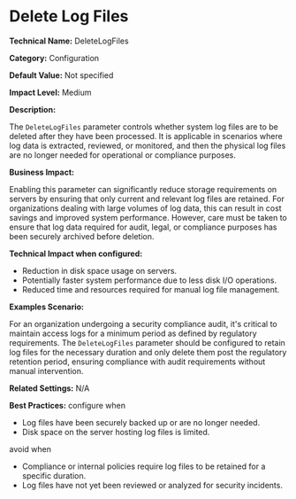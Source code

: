 # Delete Log Files

**Technical Name:** DeleteLogFiles

**Category:** Configuration

**Default Value:** Not specified

**Impact Level:** Medium

**Description:**

The `DeleteLogFiles` parameter controls whether system log files are to be deleted after they have been processed. It is applicable in scenarios where log data is extracted, reviewed, or monitored, and then the physical log files are no longer needed for operational or compliance purposes.

**Business Impact:**

Enabling this parameter can significantly reduce storage requirements on servers by ensuring that only current and relevant log files are retained. For organizations dealing with large volumes of log data, this can result in cost savings and improved system performance. However, care must be taken to ensure that log data required for audit, legal, or compliance purposes has been securely archived before deletion.

**Technical Impact when configured:**

- Reduction in disk space usage on servers.
- Potentially faster system performance due to less disk I/O operations.
- Reduced time and resources required for manual log file management.

**Examples Scenario:**

For an organization undergoing a security compliance audit, it's critical to maintain access logs for a minimum period as defined by regulatory requirements. The `DeleteLogFiles` parameter should be configured to retain log files for the necessary duration and only delete them post the regulatory retention period, ensuring compliance with audit requirements without manual intervention.

**Related Settings:** N/A

**Best Practices:** configure when
- Log files have been securely backed up or are no longer needed.
- Disk space on the server hosting log files is limited.

avoid when
- Compliance or internal policies require log files to be retained for a specific duration.
- Log files have not yet been reviewed or analyzed for security incidents.